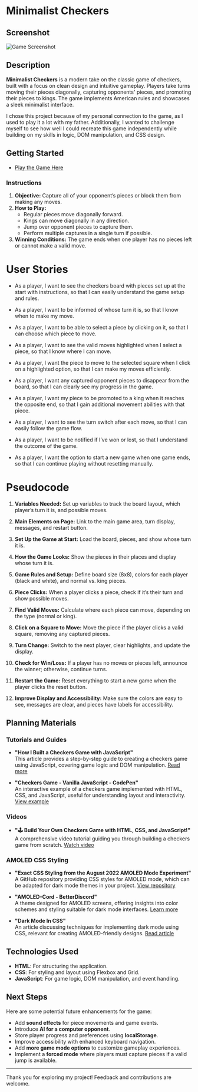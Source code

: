 # Minimalist Checkers

## Screenshot

![Game Screenshot](https://i.imgur.com/alR8VY2.png)

## Description

**Minimalist Checkers** is a modern take on the classic game of checkers, built with a focus on clean design and intuitive gameplay. Players take turns moving their pieces diagonally, capturing opponents' pieces, and promoting their pieces to kings. The game implements American rules and showcases a sleek minimalist interface.

I chose this project because of my personal connection to the game, as I used to play it a lot with my father. Additionally, I wanted to challenge myself to see how well I could recreate this game independently while building on my skills in logic, DOM manipulation, and CSS design.

## Getting Started

- [Play the Game Here](https://minimalistcheckers.surge.sh/)

### Instructions

1. **Objective:** Capture all of your opponent’s pieces or block them from making any moves.
2. **How to Play:**
    - Regular pieces move diagonally forward.
    - Kings can move diagonally in any direction.
    - Jump over opponent pieces to capture them.
    - Perform multiple captures in a single turn if possible.
3. **Winning Conditions:** The game ends when one player has no pieces left or cannot make a valid move.

# User Stories

- As a player, I want to see the checkers board with pieces set up at the start with instructions, so that I can easily understand the game setup and rules.

- As a player, I want to be informed of whose turn it is, so that I know when to make my move.

- As a player, I want to be able to select a piece by clicking on it, so that I can choose which piece to move.

- As a player, I want to see the valid moves highlighted when I select a piece, so that I know where I can move.

- As a player, I want the piece to move to the selected square when I click on a highlighted option, so that I can make my moves efficiently.

- As a player, I want any captured opponent pieces to disappear from the board, so that I can clearly see my progress in the game.

- As a player, I want my piece to be promoted to a king when it reaches the opposite end, so that I gain additional movement abilities with that piece.

- As a player, I want to see the turn switch after each move, so that I can easily follow the game flow.

- As a player, I want to be notified if I’ve won or lost, so that I understand the outcome of the game.

- As a player, I want the option to start a new game when one game ends, so that I can continue playing without resetting manually.

# Pseudocode

1. **Variables Needed:** Set up variables to track the board layout, which player’s turn it is, and possible moves.

2. **Main Elements on Page:** Link to the main game area, turn display, messages, and restart button.

3. **Set Up the Game at Start:** Load the board, pieces, and show whose turn it is.

4. **How the Game Looks:** Show the pieces in their places and display whose turn it is.

5. **Game Rules and Setup:** Define board size (8x8), colors for each player (black and white), and normal vs. king pieces.

6. **Piece Clicks:** When a player clicks a piece, check if it’s their turn and show possible moves.

7. **Find Valid Moves:** Calculate where each piece can move, depending on the type (normal or king).

8. **Click on a Square to Move:** Move the piece if the player clicks a valid square, removing any captured pieces.

9. **Turn Change:** Switch to the next player, clear highlights, and update the display.

10. **Check for Win/Loss:** If a player has no moves or pieces left, announce the winner; otherwise, continue turns.

11. **Restart the Game:** Reset everything to start a new game when the player clicks the reset button.

12. **Improve Display and Accessibility:** Make sure the colors are easy to see, messages are clear, and pieces have labels for accessibility.

## Planning Materials

### Tutorials and Guides

- **"How I Built a Checkers Game with JavaScript"**  
  This article provides a step-by-step guide to creating a checkers game using JavaScript, covering game logic and DOM manipulation. [Read more](https://www.freecodecamp.org/news/how-i-built-a-checkers-game-with-javascript/)

- **"Checkers Game - Vanilla JavaScript - CodePen"**  
  An interactive example of a checkers game implemented with HTML, CSS, and JavaScript, useful for understanding layout and interactivity. [View example](https://codepen.io/anon/pen/xyz123)

### Videos

- **"🕹️ Build Your Own Checkers Game with HTML, CSS, and JavaScript!"**  
  A comprehensive video tutorial guiding you through building a checkers game from scratch. [Watch video](https://www.youtube.com/watch?v=abc123)

### AMOLED CSS Styling

- **"Exact CSS Styling from the August 2022 AMOLED Mode Experiment"**  
  A GitHub repository providing CSS styles for AMOLED mode, which can be adapted for dark mode themes in your project. [View repository](https://github.com/user/amoled-css)

- **"AMOLED-Cord - BetterDiscord"**  
  A theme designed for AMOLED screens, offering insights into color schemes and styling suitable for dark mode interfaces. [Learn more](https://betterdiscord.app/theme/amoled-cord)

- **"Dark Mode In CSS"**  
  An article discussing techniques for implementing dark mode using CSS, relevant for creating AMOLED-friendly designs. [Read article](https://css-tricks.com/dark-mode-in-css/)

## Technologies Used

- **HTML**: For structuring the application.
- **CSS**: For styling and layout using Flexbox and Grid.
- **JavaScript**: For game logic, DOM manipulation, and event handling.

## Next Steps

Here are some potential future enhancements for the game:

- Add **sound effects** for piece movements and game events.
- Introduce **AI for a computer opponent**.
- Store player progress and preferences using **localStorage**.
- Improve accessibility with enhanced keyboard navigation.
- Add **more game mode options** to customize gameplay experiences.
- Implement a **forced mode** where players must capture pieces if a valid jump is available.

---

Thank you for exploring my project! Feedback and contributions are welcome.
